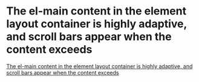# The el-main content in the element layout container is highly adaptive, and scroll bars appear when the content exceeds
[The el-main content in the element layout container is highly adaptive, and scroll bars appear when the content exceeds](https://aiwithcloud.com/2022/09/15/the_el_main_content_in_the_element_layout_container_is_highly_adaptive_and_scroll_bars_appear_when_the_content_exceeds/)